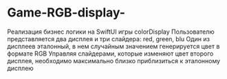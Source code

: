 # Game-RGB-display-
Реализация бизнес логики на SwiftUI игры colorDisplay
Пользователю представляется два дисплея и три слайдера: red, green, blu 
Один из дисплеев эталонный, в нем случайным значением генерируется цвет в формате RGB
Управляя слайдерами, которые изменяют цвет второго дисплея, необходимо максимально близко приблизиться к эталонному дисплею
